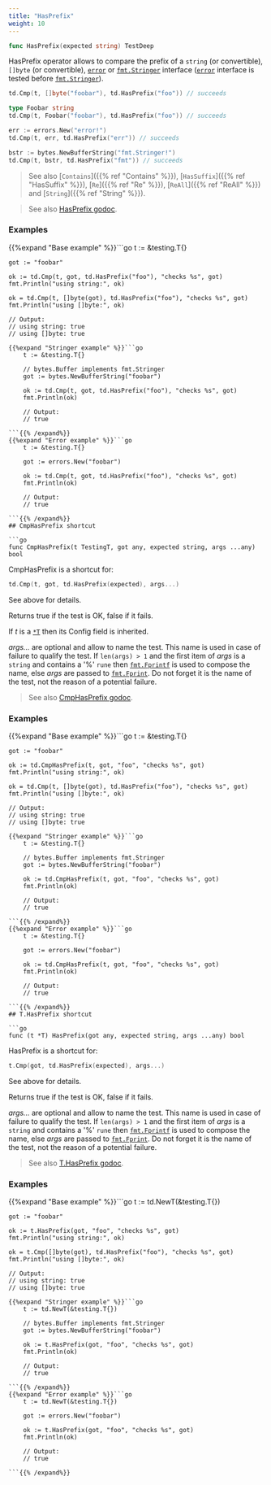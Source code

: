 ```yaml
---
title: "HasPrefix"
weight: 10
---
```


```go
func HasPrefix(expected string) TestDeep
```

HasPrefix operator allows to compare the prefix of a `string` (or
convertible), `[]byte` (or convertible), [`error`](https://pkg.go.dev/builtin#error) or [`fmt.Stringer`](https://pkg.go.dev/fmt#Stringer)
interface ([`error`](https://pkg.go.dev/builtin#error) interface is tested before [`fmt.Stringer`](https://pkg.go.dev/fmt#Stringer)).

```go
td.Cmp(t, []byte("foobar"), td.HasPrefix("foo")) // succeeds

type Foobar string
td.Cmp(t, Foobar("foobar"), td.HasPrefix("foo")) // succeeds

err := errors.New("error!")
td.Cmp(t, err, td.HasPrefix("err")) // succeeds

bstr := bytes.NewBufferString("fmt.Stringer!")
td.Cmp(t, bstr, td.HasPrefix("fmt")) // succeeds
```

> See also [`Contains`]({{% ref "Contains" %}}), [`HasSuffix`]({{% ref "HasSuffix" %}}), [`Re`]({{% ref "Re" %}}), [`ReAll`]({{% ref "ReAll" %}}) and [`String`]({{% ref "String" %}}).


> See also [<i class='fas fa-book'></i> HasPrefix godoc](https://pkg.go.dev/github.com/maxatome/go-testdeep/td#HasPrefix).

### Examples

{{%expand "Base example" %}}```go
	t := &testing.T{}

	got := "foobar"

	ok := td.Cmp(t, got, td.HasPrefix("foo"), "checks %s", got)
	fmt.Println("using string:", ok)

	ok = td.Cmp(t, []byte(got), td.HasPrefix("foo"), "checks %s", got)
	fmt.Println("using []byte:", ok)

	// Output:
	// using string: true
	// using []byte: true

```{{% /expand%}}
{{%expand "Stringer example" %}}```go
	t := &testing.T{}

	// bytes.Buffer implements fmt.Stringer
	got := bytes.NewBufferString("foobar")

	ok := td.Cmp(t, got, td.HasPrefix("foo"), "checks %s", got)
	fmt.Println(ok)

	// Output:
	// true

```{{% /expand%}}
{{%expand "Error example" %}}```go
	t := &testing.T{}

	got := errors.New("foobar")

	ok := td.Cmp(t, got, td.HasPrefix("foo"), "checks %s", got)
	fmt.Println(ok)

	// Output:
	// true

```{{% /expand%}}
## CmpHasPrefix shortcut

```go
func CmpHasPrefix(t TestingT, got any, expected string, args ...any) bool
```

CmpHasPrefix is a shortcut for:

```go
td.Cmp(t, got, td.HasPrefix(expected), args...)
```

See above for details.

Returns true if the test is OK, false if it fails.

If *t* is a [`*T`](https://pkg.go.dev/github.com/maxatome/go-testdeep/td#T) then its Config field is inherited.

*args...* are optional and allow to name the test. This name is
used in case of failure to qualify the test. If `len(args) > 1` and
the first item of *args* is a `string` and contains a '%' `rune` then
[`fmt.Fprintf`](https://pkg.go.dev/fmt#Fprintf) is used to compose the name, else *args* are passed to
[`fmt.Fprint`](https://pkg.go.dev/fmt#Fprint). Do not forget it is the name of the test, not the
reason of a potential failure.


> See also [<i class='fas fa-book'></i> CmpHasPrefix godoc](https://pkg.go.dev/github.com/maxatome/go-testdeep/td#CmpHasPrefix).

### Examples

{{%expand "Base example" %}}```go
	t := &testing.T{}

	got := "foobar"

	ok := td.CmpHasPrefix(t, got, "foo", "checks %s", got)
	fmt.Println("using string:", ok)

	ok = td.Cmp(t, []byte(got), td.HasPrefix("foo"), "checks %s", got)
	fmt.Println("using []byte:", ok)

	// Output:
	// using string: true
	// using []byte: true

```{{% /expand%}}
{{%expand "Stringer example" %}}```go
	t := &testing.T{}

	// bytes.Buffer implements fmt.Stringer
	got := bytes.NewBufferString("foobar")

	ok := td.CmpHasPrefix(t, got, "foo", "checks %s", got)
	fmt.Println(ok)

	// Output:
	// true

```{{% /expand%}}
{{%expand "Error example" %}}```go
	t := &testing.T{}

	got := errors.New("foobar")

	ok := td.CmpHasPrefix(t, got, "foo", "checks %s", got)
	fmt.Println(ok)

	// Output:
	// true

```{{% /expand%}}
## T.HasPrefix shortcut

```go
func (t *T) HasPrefix(got any, expected string, args ...any) bool
```

HasPrefix is a shortcut for:

```go
t.Cmp(got, td.HasPrefix(expected), args...)
```

See above for details.

Returns true if the test is OK, false if it fails.

*args...* are optional and allow to name the test. This name is
used in case of failure to qualify the test. If `len(args) > 1` and
the first item of *args* is a `string` and contains a '%' `rune` then
[`fmt.Fprintf`](https://pkg.go.dev/fmt#Fprintf) is used to compose the name, else *args* are passed to
[`fmt.Fprint`](https://pkg.go.dev/fmt#Fprint). Do not forget it is the name of the test, not the
reason of a potential failure.


> See also [<i class='fas fa-book'></i> T.HasPrefix godoc](https://pkg.go.dev/github.com/maxatome/go-testdeep/td#T.HasPrefix).

### Examples

{{%expand "Base example" %}}```go
	t := td.NewT(&testing.T{})

	got := "foobar"

	ok := t.HasPrefix(got, "foo", "checks %s", got)
	fmt.Println("using string:", ok)

	ok = t.Cmp([]byte(got), td.HasPrefix("foo"), "checks %s", got)
	fmt.Println("using []byte:", ok)

	// Output:
	// using string: true
	// using []byte: true

```{{% /expand%}}
{{%expand "Stringer example" %}}```go
	t := td.NewT(&testing.T{})

	// bytes.Buffer implements fmt.Stringer
	got := bytes.NewBufferString("foobar")

	ok := t.HasPrefix(got, "foo", "checks %s", got)
	fmt.Println(ok)

	// Output:
	// true

```{{% /expand%}}
{{%expand "Error example" %}}```go
	t := td.NewT(&testing.T{})

	got := errors.New("foobar")

	ok := t.HasPrefix(got, "foo", "checks %s", got)
	fmt.Println(ok)

	// Output:
	// true

```{{% /expand%}}
